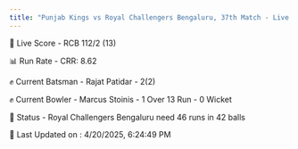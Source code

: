 ```yaml
---
title: "Punjab Kings vs Royal Challengers Bengaluru, 37th Match - Live Cricket Score"
---
```


🔴 Live Score - RCB 112/2 (13)  

📊 Run Rate - CRR: 8.62  

✊ Current Batsman - Rajat Patidar - 2(2)  

✊ Current Bowler - Marcus Stoinis - 1 Over 13 Run - 0 Wicket  

📑 Status - Royal Challengers Bengaluru need 46 runs in 42 balls

📝 Last Updated on : 4/20/2025, 6:24:49 PM  

